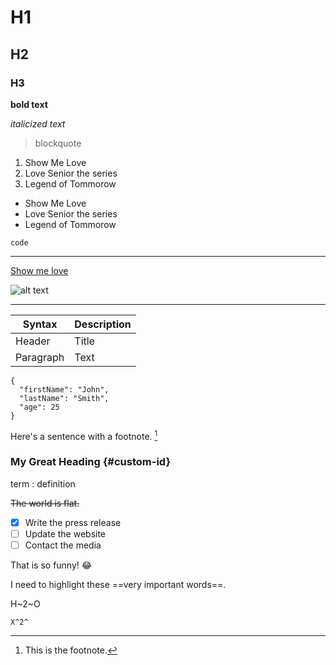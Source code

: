 # H1
## H2
### H3

**bold text**

*italicized text*

> blockquote

1. Show Me Love
2. Love Senior the series
3. Legend of Tommorow

- Show Me Love
- Love Senior the series
- Legend of Tommorow

`code`

---

[Show me love](https://www.example.com)

![alt text](image.jpg)

---

| Syntax | Description |
| ----------- | ----------- |
| Header | Title |
| Paragraph | Text |

```
{
  "firstName": "John",
  "lastName": "Smith",
  "age": 25
}
```

Here's a sentence with a footnote. [^1]

[^1]: This is the footnote.

### My Great Heading {#custom-id}

term
: definition

~~The world is flat.~~

- [x] Write the press release
- [ ] Update the website
- [ ] Contact the media

That is so funny! :joy:

I need to highlight these ==very important words==.

H~2~O

	X^2^
